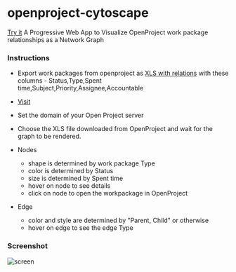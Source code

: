 # openproject-cytoscape

[Try it](https://weberon.github.io/openproject-cytoscape)
A Progressive Web App to Visualize OpenProject work package relationships as a Network Graph

### Instructions

- Export work packages from openproject as [XLS with relations](https://www.openproject.org/docs/user-guide/work-packages/exporting/#xls-with-relations) with these columns - Status,Type,Spent time,Subject,Priority,Assignee,Accountable

- [Visit](https://weberon.github.io/openproject-cytoscape)

- Set the domain of your Open Project server

- Choose the XLS file downloaded from OpenProject and wait for the graph to be rendered.
- Nodes
  - shape is determined by work package Type
  - color is determined by Status
  - size is determined by Spent time
  - hover on node to see details
  - click on node to open the workpackage in OpenProject
- Edge
  - color and style are determined by "Parent, Child" or otherwise
  - hover on edge to see the edge Type

### Screenshot

![screen](https://github.com/user-attachments/assets/2ee89fb4-ef59-4b49-906d-dd18053165c9)

